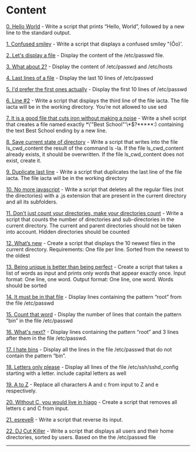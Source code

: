 # Content

[0. Hello World](0-hello_world) - Write a script that prints “Hello, World”, followed by a new line to the standard output.

[1. Confused smiley](1-confused_smiley) - Write a script that displays a confused smiley "(Ôo)'.

[2. Let's display a file](2-hellofile) - Display the content of the /etc/passwd file.

[3. What about 2?](3-twofiles) - Display the content of /etc/passwd and /etc/hosts

[4. Last lines of a file](4-lastlines) - Display the last 10 lines of /etc/passwd

[5. I'd prefer the first ones actually](5-firstlines) - Display the first 10 lines of /etc/passwd

[6. Line #2](6-third_line) - Write a script that displays the third line of the file iacta. The file iacta will be in the working directory. You’re not allowed to use sed

[7. It is a good file that cuts iron without making a noise](7-file) - Write a shell script that creates a file named exactly \*\\'"Best School"\'\\*$\?\*\*\*\*\*:) containing the text Best School ending by a new line.

[8. Save current state of directory](8-cwd_state) - Write a script that writes into the file ls_cwd_content the result of the command ls -la. If the file ls_cwd_content already exists, it should be overwritten. If the file ls_cwd_content does not exist, create it.

[9. Duplicate last line](9-duplicate_last_line) -  Write a script that duplicates the last line of the file iacta. The file iacta will be in the working directory

[10. No more javascript](10-no_more_js) - Write a script that deletes all the regular files (not the directories) with a .js extension that are present in the current directory and all its subfolders.

[11. Don't just count your directories, make your directories count](11-directories) - Write a script that counts the number of directories and sub-directories in the current directory. The current and parent directories should not be taken into account. Hidden directories should be counted

[12. What’s new](12-newest_files) - Create a script that displays the 10 newest files in the current directory. Requirements: One file per line. Sorted from the newest to the oldest

[13. Being unique is better than being perfect](13-unique) - Create a script that takes a list of words as input and prints only words that appear exactly once. Input format: One line, one word. Output format: One line, one word. Words should be sorted

[14. It must be in that file](14-findthatword) - Display lines containing the pattern “root” from the file /etc/passwd

[15. Count that word](15-countthatword) - Display the number of lines that contain the pattern “bin” in the file /etc/passwd

[16. What's next?](16-whatsnext) - Display lines containing the pattern “root” and 3 lines after them in the file /etc/passwd.

[17. I hate bins](17-hidethisword) - Display all the lines in the file /etc/passwd that do not contain the pattern “bin”.

[18. Letters only please](18-letteronly) - Display all lines of the file /etc/ssh/sshd_config starting with a letter. include capital letters as well

[19. A to Z](19-AZ) - Replace all characters A and c from input to Z and e respectively.

[20. Without C, you would live in hiago](20-hiago) - Create a script that removes all letters c and C from input.

[21. esreveR](21-reverse) - Write a script that reverse its input.

[22. DJ Cut Killer](22-users_and_homes) - Write a script that displays all users and their home directories, sorted by users. Based on the the /etc/passwd file


---
